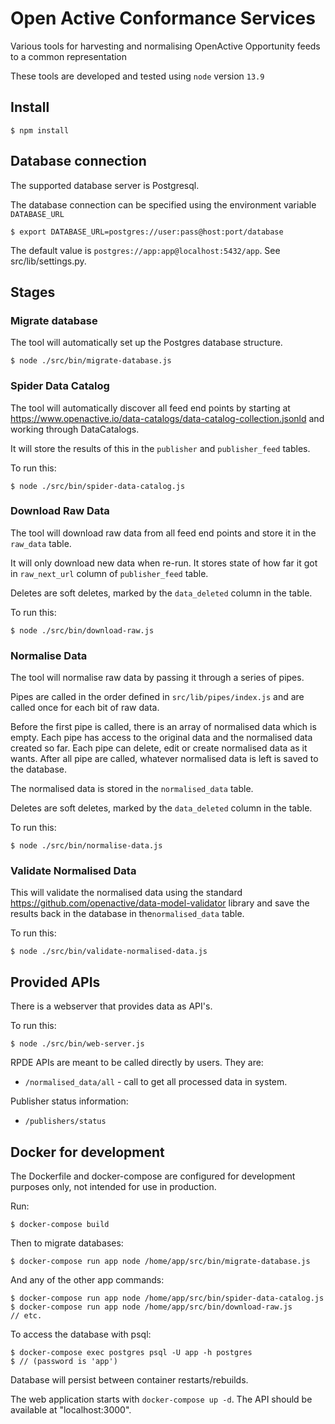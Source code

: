 # Open Active Conformance Services

Various tools for harvesting and normalising OpenActive Opportunity feeds to a common representation

These tools are developed and tested using `node` version `13.9`

## Install

`$ npm install`

## Database connection

The supported database server is Postgresql.

The database connection can be specified using the environment variable `DATABASE_URL`

`$ export DATABASE_URL=postgres://user:pass@host:port/database`

The default value is `postgres://app:app@localhost:5432/app`. See src/lib/settings.py.

## Stages

### Migrate database

The tool will automatically set up the Postgres database structure.

`$ node ./src/bin/migrate-database.js`

### Spider Data Catalog

The tool will automatically discover all feed end points by starting at https://www.openactive.io/data-catalogs/data-catalog-collection.jsonld and working through DataCatalogs.

It will store the results of this in the `publisher` and `publisher_feed` tables.

To run this:

`$ node ./src/bin/spider-data-catalog.js`

### Download Raw Data

The tool will download raw data from all feed end points and store it in the `raw_data` table.

It will only download new data when re-run. It stores state of how far it got in `raw_next_url` column of `publisher_feed` table.

Deletes are soft deletes, marked by the `data_deleted` column in the table.

To run this:

`$ node ./src/bin/download-raw.js`

### Normalise Data

The tool will normalise raw data by passing it through a series of pipes.

Pipes are called in the order defined in `src/lib/pipes/index.js` and are called once for each bit of raw data.

Before the first pipe is called, there is an array of normalised data which is empty.
Each pipe has access to the original data and the normalised data created so far.
Each pipe can delete, edit or create normalised data as it wants.
After all pipe are called, whatever normalised data is left is saved to the database.

The normalised data is stored in the `normalised_data` table.

Deletes are soft deletes, marked by the `data_deleted` column in the table.

To run this:

`$ node ./src/bin/normalise-data.js`

### Validate Normalised Data

This will validate the normalised data using the standard https://github.com/openactive/data-model-validator library
and save the results back in the database in the`normalised_data` table. 

To run this:

`$ node ./src/bin/validate-normalised-data.js`

## Provided APIs

There is a webserver that provides data as API's.

To run this:

`$ node ./src/bin/web-server.js`

RPDE APIs are meant to be called directly by users. They are:

* `/normalised_data/all` - call to get all processed data in system.

Publisher status information:

* `/publishers/status`

## Docker for development

The Dockerfile and docker-compose are configured for development purposes only, not intended for use in production.

Run:

`$ docker-compose build`

Then to migrate databases:

`$ docker-compose run app node /home/app/src/bin/migrate-database.js`

And any of the other app commands:

```
$ docker-compose run app node /home/app/src/bin/spider-data-catalog.js
$ docker-compose run app node /home/app/src/bin/download-raw.js
// etc.
```

To access the database with psql:

```
$ docker-compose exec postgres psql -U app -h postgres
$ // (password is 'app')
```

Database will persist between container restarts/rebuilds.

The web application starts with `docker-compose up -d`. The API should be available at "localhost:3000".